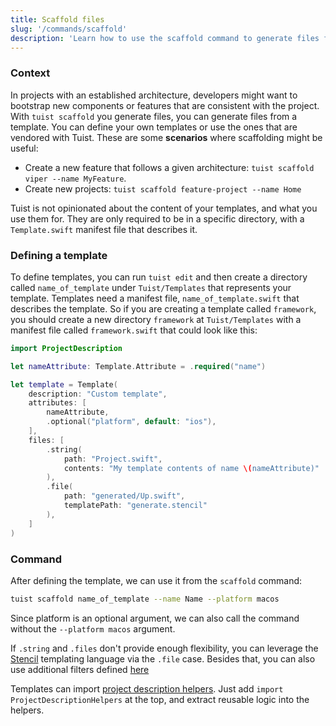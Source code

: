 ```yaml
---
title: Scaffold files
slug: '/commands/scaffold'
description: 'Learn how to use the scaffold command to generate files from a pre-defined template.'
---
```


### Context

In projects with an established architecture, developers might want to bootstrap new components or features that are consistent with the project.
With `tuist scaffold` you generate files, you can generate files from a template. You can define your own templates or use the ones that are vendored with Tuist. These are some **scenarios** where scaffolding might be useful:

- Create a new feature that follows a given architecture: `tuist scaffold viper --name MyFeature`.
- Create new projects: `tuist scaffold feature-project --name Home`

Tuist is not opinionated about the content of your templates, and what you use them for. They are only required to be in a specific directory, with a `Template.swift` manifest file that describes it.

### Defining a template

To define templates, you can run `tuist edit` and then create a directory called `name_of_template` under `Tuist/Templates` that represents your template. Templates need a manifest file, `name_of_template.swift` that describes the template. So if you are creating a template called `framework`, you should create a new directory `framework` at `Tuist/Templates` with a manifest file called `framework.swift` that could look like this:

```swift
import ProjectDescription

let nameAttribute: Template.Attribute = .required("name")

let template = Template(
    description: "Custom template",
    attributes: [
        nameAttribute,
        .optional("platform", default: "ios"),
    ],
    files: [
        .string(
            path: "Project.swift",
            contents: "My template contents of name \(nameAttribute)"
        ),
        .file(
            path: "generated/Up.swift",
            templatePath: "generate.stencil"
        ),
    ]
)
```

### Command

After defining the template, we can use it from the `scaffold` command:

```bash
tuist scaffold name_of_template --name Name --platform macos
```

Since platform is an optional argument, we can also call the command without the `--platform macos` argument.

If `.string` and `.files` don't provide enough flexibility, you can leverage the [Stencil](https://github.com/stencilproject/Stencil) templating language via the `.file` case. Besides that, you can also use additional filters defined [here](https://github.com/SwiftGen/StencilSwiftKit#filters)

Templates can import [project description helpers](/guides/helpers/). Just add `import ProjectDescriptionHelpers` at the top, and extract reusable logic into the helpers.
